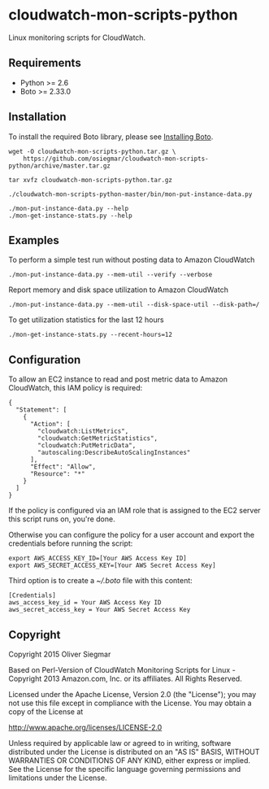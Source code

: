 cloudwatch-mon-scripts-python
=============================

Linux monitoring scripts for CloudWatch.


Requirements
------------

- Python >= 2.6
- Boto >= 2.33.0


Installation
------------

To install the required Boto library, please see [Installing Boto](http://boto.readthedocs.org/en/latest/getting_started.html#installing-boto).

    wget -O cloudwatch-mon-scripts-python.tar.gz \
        https://github.com/osiegmar/cloudwatch-mon-scripts-python/archive/master.tar.gz

    tar xvfz cloudwatch-mon-scripts-python.tar.gz

    ./cloudwatch-mon-scripts-python-master/bin/mon-put-instance-data.py

    ./mon-put-instance-data.py --help
    ./mon-get-instance-stats.py --help


Examples
--------

To perform a simple test run without posting data to Amazon CloudWatch

    ./mon-put-instance-data.py --mem-util --verify --verbose

Report memory and disk space utilization to Amazon CloudWatch

    ./mon-put-instance-data.py --mem-util --disk-space-util --disk-path=/

To get utilization statistics for the last 12 hours

    ./mon-get-instance-stats.py --recent-hours=12


Configuration
-------------

To allow an EC2 instance to read and post metric data to Amazon CloudWatch,
this IAM policy is required:

    {
      "Statement": [
        {
          "Action": [
            "cloudwatch:ListMetrics",
            "cloudwatch:GetMetricStatistics",
            "cloudwatch:PutMetricData",
            "autoscaling:DescribeAutoScalingInstances"
          ],
          "Effect": "Allow",
          "Resource": "*"
        }
      ]
    }

If the policy is configured via an IAM role that is assigned to the EC2
server this script runs on, you're done.

Otherwise you can configure the policy for a user account and export
the credentials before running the script:

    export AWS_ACCESS_KEY_ID=[Your AWS Access Key ID]
    export AWS_SECRET_ACCESS_KEY=[Your AWS Secret Access Key]

Third option is to create a _~/.boto_ file with this content:

    [Credentials]
    aws_access_key_id = Your AWS Access Key ID
    aws_secret_access_key = Your AWS Secret Access Key


Copyright
---------

Copyright 2015 Oliver Siegmar

Based on Perl-Version of CloudWatch Monitoring Scripts for Linux -
Copyright 2013 Amazon.com, Inc. or its affiliates. All Rights Reserved.

Licensed under the Apache License, Version 2.0 (the "License");
you may not use this file except in compliance with the License.
You may obtain a copy of the License at

http://www.apache.org/licenses/LICENSE-2.0

Unless required by applicable law or agreed to in writing, software
distributed under the License is distributed on an "AS IS" BASIS,
WITHOUT WARRANTIES OR CONDITIONS OF ANY KIND, either express or implied.
See the License for the specific language governing permissions and
limitations under the License.
